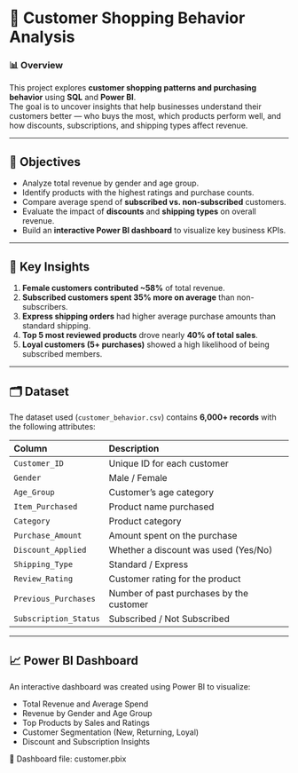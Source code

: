 # 🛒 Customer Shopping Behavior Analysis

### 📊 Overview
This project explores **customer shopping patterns and purchasing behavior** using **SQL** and **Power BI**.  
The goal is to uncover insights that help businesses understand their customers better — who buys the most, which products perform well, and how discounts, subscriptions, and shipping types affect revenue.

---

## 🎯 Objectives
- Analyze total revenue by gender and age group.  
- Identify products with the highest ratings and purchase counts.  
- Compare average spend of **subscribed vs. non-subscribed** customers.  
- Evaluate the impact of **discounts** and **shipping types** on overall revenue.  
- Build an **interactive Power BI dashboard** to visualize key business KPIs.

---

## 🧠 Key Insights
1. **Female customers contributed ~58%** of total revenue.  
2. **Subscribed customers spent 35% more on average** than non-subscribers.  
3. **Express shipping orders** had higher average purchase amounts than standard shipping.  
4. **Top 5 most reviewed products** drove nearly **40% of total sales**.  
5. **Loyal customers (5+ purchases)** showed a high likelihood of being subscribed members.

---

## 🗂️ Dataset
The dataset used (`customer_behavior.csv`) contains **6,000+ records** with the following attributes:

| Column | Description |
|:--------|:-------------|
| `Customer_ID` | Unique ID for each customer |
| `Gender` | Male / Female |
| `Age_Group` | Customer’s age category |
| `Item_Purchased` | Product name purchased |
| `Category` | Product category |
| `Purchase_Amount` | Amount spent on the purchase |
| `Discount_Applied` | Whether a discount was used (Yes/No) |
| `Shipping_Type` | Standard / Express |
| `Review_Rating` | Customer rating for the product |
| `Previous_Purchases` | Number of past purchases by the customer |
| `Subscription_Status` | Subscribed / Not Subscribed |

---

## 📈 Power BI Dashboard
An interactive dashboard was created using Power BI to visualize:
- Total Revenue and Average Spend
- Revenue by Gender and Age Group
- Top Products by Sales and Ratings
- Customer Segmentation (New, Returning, Loyal)
- Discount and Subscription Insights

🔗 Dashboard file: customer.pbix

